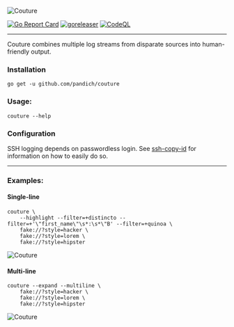 ![Couture](docs/couture.png)

[![Go Report Card](http://goreportcard.com/badge/github.com/pandich/couture)](https://goreportcard.com/badge/github.com/pandich/couture)
[![goreleaser](http://github.com/pandich/couture/actions/workflows/goreleaser.yml/badge.svg)](https://github.com/pandich/couture/actions/workflows/goreleaser.yml)
[![CodeQL](https://github.com/pandich/couture/actions/workflows/codeql-analysis.yml/badge.svg)](https://github.com/pandich/couture/actions/workflows/codeql-analysis.yml)

---

Couture combines multiple log streams from disparate sources into human-friendly output.

### Installation

	go get -u github.com/pandich/couture	

### Usage:

	couture --help

### Configuration

SSH logging depends on passwordless login. See [ssh-copy-id](https://www.ssh.com/academy/ssh/copy-id) for information on
how to easily do so.

[comment]: <> (TODO config doc)

---

### Examples:

#### Single-line

	couture \
		--highlight --filter=+distincto --filter=+'\"first_name\"\s*:\s*\"B' --filter=+quinoa \ 
		fake://?style=hacker \
		fake://?style=lorem \
		fake://?style=hipster

![Couture](docs/example-fake-single-line.gif)

#### Multi-line

	couture --expand --multiline \
		fake://?style=hacker \
		fake://?style=lorem \
		fake://?style=hipster

![Couture](docs/example-fake-multi-line.gif)
